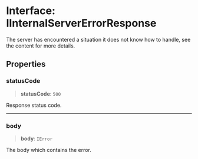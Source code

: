 # Interface: IInternalServerErrorResponse

The server has encountered a situation it does not know how to handle, see the content for more details.

## Properties

### statusCode

> **statusCode**: `500`

Response status code.

***

### body

> **body**: `IError`

The body which contains the error.
